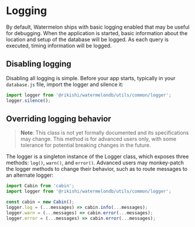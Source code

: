# Logging

By default, Watermelon ships with basic logging enabled that may be useful for debugging. When the application is started, basic information
about the location and setup of the database will be logged. As each query is executed, timing information will be logged.

## Disabling logging

Disabling all logging is simple. Before your app starts, typically in your `database.js` file, import the logger and silence it:

```js
import logger from '@rikishi/watermelondb/utils/common/logger';
logger.silence();
```

## Overriding logging behavior

> **Note**: This class is not yet formally documented and its specifications may change. This method is for advanced users only, with
> some tolerance for potential breaking changes in the future.

The logger is a singleton instance of the Logger class, which exposes three methods: `log()`, `warn()`, and `error()`. Advanced users
may monkey-patch the logger methods to change their behavior, such as to route messages to an alternate logger:

```js
import Cabin from 'cabin';
import logger from '@rikishi/watermelondb/utils/common/logger';

const cabin = new Cabin();
logger.log = (...messages) => cabin.info(...messages);
logger.warn = (...messages) => cabin.error(...messages);
logger.error = (...messages) => cabin.error(...messages);
```
